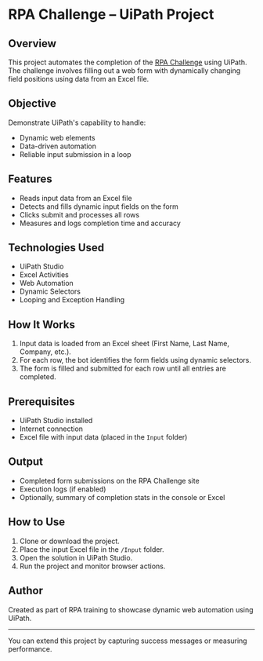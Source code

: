 # RPA Challenge – UiPath Project

## Overview
This project automates the completion of the [RPA Challenge](https://rpachallenge.com/) using UiPath. The challenge involves filling out a web form with dynamically changing field positions using data from an Excel file.

## Objective
Demonstrate UiPath's capability to handle:
- Dynamic web elements
- Data-driven automation
- Reliable input submission in a loop

## Features
- Reads input data from an Excel file
- Detects and fills dynamic input fields on the form
- Clicks submit and processes all rows
- Measures and logs completion time and accuracy

## Technologies Used
- UiPath Studio
- Excel Activities
- Web Automation
- Dynamic Selectors
- Looping and Exception Handling

## How It Works
1. Input data is loaded from an Excel sheet (First Name, Last Name, Company, etc.).
2. For each row, the bot identifies the form fields using dynamic selectors.
3. The form is filled and submitted for each row until all entries are completed.

## Prerequisites
- UiPath Studio installed
- Internet connection
- Excel file with input data (placed in the `Input` folder)

## Output
- Completed form submissions on the RPA Challenge site
- Execution logs (if enabled)
- Optionally, summary of completion stats in the console or Excel

## How to Use
1. Clone or download the project.
2. Place the input Excel file in the `/Input` folder.
3. Open the solution in UiPath Studio.
4. Run the project and monitor browser actions.

## Author
Created as part of RPA training to showcase dynamic web automation using UiPath.

---

You can extend this project by capturing success messages or measuring performance.
